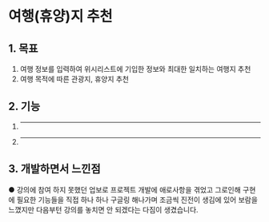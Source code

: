 # 여행(휴양)지 추천

## 1. 목표

  1. 여행 정보를 입력하여 위시리스트에 기입한 정보와 최대한 일치하는 여행지 추천
  2. 여행 목적에 따른 관광지, 휴양지 추천

## 2. 기능

  1. ---
  2. ---

## 3. 개발하면서 느낀점

  ● 강의에 참여 하지 못했던 업보로 프로젝트 개발에 애로사항을 겪었고 그로인해 구현에 필요한 기능들을
    직접 하나 하나 구글링 해나가며 조금씩 진전이 생김에 있어 보람을 느꼈지만 다음부턴 강의를 놓치면 안 되겠다는 다짐이 생겼습니다.
